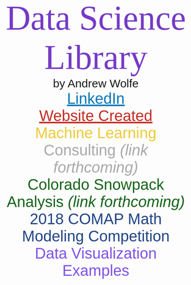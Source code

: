 <p id="library">Data Science Library</p>
<p id="name">by Andrew Wolfe</p>
<p id="linkedin"><a id="linkedin" href="https://www.linkedin.com/in/akwolfe/" target="_blank">LinkedIn</a></p>

<p id="website" class="website"><a id="website" class="website" href="https://roctober92.github.io" target="_blank">Website Created</a></p>

<p id="machine" class="website">Machine Learning</p>

<p id="consult" class="website">Consulting <i>(link forthcoming)</i></p>

<p id="snow" class="website">Colorado Snowpack Analysis <i>(link forthcoming)</i></p>

<p id="model" class="website">2018 COMAP Math Modeling Competition</p>

<p id="math335" class="website">Data Visualization Examples</p>



<style>
@import url('https://fonts.googleapis.com/css?family=Bitter');
@import url('https://fonts.googleapis.com/css?family=Fjalla+One');
@import url('https://fonts.googleapis.com/css?family=Nanum+Gothic');
@import url('https://fonts.googleapis.com/css?family=Quicksand');
#library{
margin: auto;
text-align: center;
font-size: 90px;
color: #753AC6;
font-family: 'Bitter', serif;
}
#name{
margin: auto;
text-align: center;
font-size: 30px;
font-family: 'Fjalla One', sans-serif;
}
#linkedin{
margin: auto;
text-align: center;
font-size: 40px;
font-family: 'Nanum Gothic', sans-serif;
color: #0077B5;
}
#website{
color: #C22C23;
}
.website{
margin: auto;
text-align: center;
font-size: 40px;
font-family: 'Quicksand', sans-serif;
}
#machine{
color: #EECA38;
}
#consult{
color: darkgrey;
}
#snow{
color: #146419;
}
#model{
color: #214485;
}
#math335{
color: #7F52E8;
}
</style>
